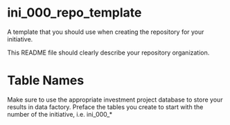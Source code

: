 # ini_000_repo_template

A template that you should use when creating the repository for your initiative. 

This README file should clearly describe your repository organization. 

# Table Names

Make sure to use the appropriate investment project database to store your results in data factory. Preface the tables you create to start with the number of the initiative, i.e. ini_000_*
